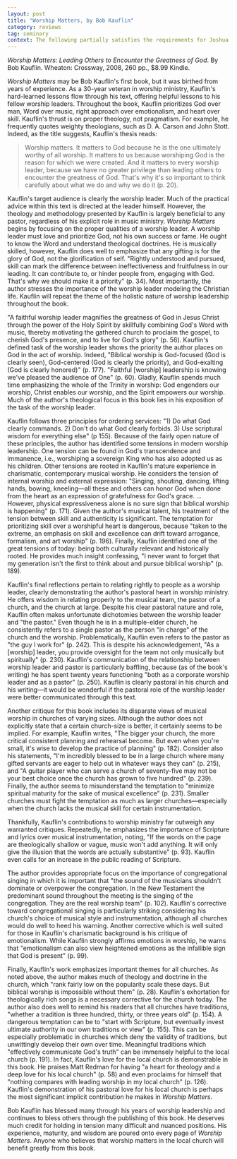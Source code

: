 ```yaml
---
layout: post
title: "Worship Matters, by Bob Kauflin"
category: reviews
tag: seminary
context: The following partially satisfies the requirements for Joshua Waggener's Ministry of Worship class at Southeastern Baptist Theological Seminary.
---
```


*Worship Matters: Leading Others to Encounter the Greatness of God*. By Bob Kauflin. Wheaton: Crossway, 2008, 260 pp., $8.99 Kindle.

*Worship Matters* may be Bob Kauflin's first book, but it was birthed from years of experience. As a 30-year veteran in worship ministry, Kauflin's hard-learned lessons flow through his text, offering helpful lessons to his fellow worship leaders. Throughout the book, Kauflin prioritizes God over man, Word over music, right approach over emotionalism, and heart over skill. Kauflin's thrust is on proper theology, not pragmatism. For example, he frequently quotes weighty theologians, such as D. A. Carson and John Stott. Indeed, as the title suggests, Kauflin's thesis reads:

> Worship matters. It matters to God because he is the one ultimately worthy of all worship. It matters to us because worshiping God is the reason for which we were created. And it matters to every worship leader, because we have no greater privilege than leading others to encounter the greatness of God. That's why it's so important to think carefully about what we do and why we do it (p. 20).

Kauflin's target audience is clearly the worship leader. Much of the practical advice within this text is directed at the leader himself. However, the theology and methodology presented by Kauflin is largely beneficial to any pastor, regardless of his explicit role in music ministry. *Worship Matters* begins by focusing on the proper qualities of a worship leader. A worship leader must love and prioritize God, not his own success or fame. He ought to know the Word and understand theological doctrines. He is musically skilled, however, Kauflin does well to emphasize that any gifting is for the glory of God, not the glorification of self. "Rightly understood and pursued, skill can mark the difference between ineffectiveness and fruitfulness in our leading. It can contribute to, or hinder people from, engaging with God. That's why we should make it a priority" (p. 34). Most importantly, the author stresses the importance of the worship leader modeling the Christian life. Kauflin will repeat the theme of the holistic nature of worship leadership throughout the book.

"A faithful worship leader magnifies the greatness of God in Jesus Christ through the power of the Holy Spirit by skillfully combining God's Word with music, thereby motivating the gathered church to proclaim the gospel, to cherish God's presence, and to live for God's glory" (p. 56). Kauflin's defined task of the worship leader shows the priority the author places on God in the act of worship. Indeed, "Biblical worship is God-focused (God is clearly seen), God-centered (God is clearly the priority), and God-exalting (God is clearly honored)" (p. 177). "Faithful [worship] leadership is knowing we've pleased the audience of One" (p. 60). Gladly, Kauflin spends much time emphasizing the whole of the Trinity in worship: God engenders our worship, Christ enables our worship, and the Spirit empowers our worship. Much of the author's theological focus in this book lies in his exposition of the task of the worship leader.

Kauflin follows three principles for ordering services: "1) Do what God clearly commands. 2) Don't do what God clearly forbids. 3) Use scriptural wisdom for everything else" (p 155). Because of the fairly open nature of these principles, the author has identified some tensions in modern worship leadership. One tension can be found in God's transcendence and immanence, i.e., worshiping a sovereign King who has also adopted us as his children. Other tensions are rooted in Kauflin's mature experience in charismatic, contemporary musical worship. He considers the tension of internal worship and external expression: "Singing, shouting, dancing, lifting hands, bowing, kneeling—all these and others can honor God when done from the heart as an expression of gratefulness for God's grace. … However, physical expressiveness alone is no sure sign that biblical worship is happening" (p. 171). Given the author's musical talent, his treatment of the tension between skill and authenticity is significant. The temptation for prioritizing skill over a worshipful heart is dangerous, because "taken to the extreme, an emphasis on skill and excellence can drift toward arrogance, formalism, and art worship" (p. 196). Finally, Kauflin identified one of the great tensions of today: being both culturally relevant and historically rooted. He provides much insight confessing, "I never want to forget that my generation isn't the first to think about and pursue biblical worship" (p. 189).

Kauflin's final reflections pertain to relating rightly to people as a worship leader, clearly demonstrating the author's pastoral heart in worship ministry. He offers wisdom in relating properly to the musical team, the pastor of a church, and the church at large. Despite his clear pastoral nature and role, Kauflin often makes unfortunate dichotomies between the worship leader and "the pastor." Even though he is in a multiple-elder church, he consistently refers to a single pastor as the person "in charge" of the church and the worship. Problematically, Kauflin even refers to the pastor as "the guy I work for" (p. 242). This is despite his acknowledgement, "As a [worship] leader, you provide oversight for the team not only musically but spiritually" (p. 230). Kauflin's communication of the relationship between worship leader and pastor is particularly baffling, because (as of the book's writing) he has spent twenty years functioning "both as a corporate worship leader and as a pastor" (p. 250). Kauflin is clearly pastoral in his church and his writing—it would be wonderful if the pastoral role of the worship leader were better communicated through this text.

Another critique for this book includes its disparate views of musical worship in churches of varying sizes. Although the author does not explicitly state that a certain church-size is better, it certainly seems to be implied. For example, Kauflin writes, "The bigger your church, the more critical consistent planning and rehearsal become. But even when you're small, it's wise to develop the practice of planning" (p. 182). Consider also his statements, "I'm incredibly blessed to be in a large church where many gifted servants are eager to help out in whatever ways they can" (p. 215), and "A guitar player who can serve a church of seventy-five may not be your best choice once the church has grown to five hundred" (p. 239). Finally, the author seems to  misunderstand the temptation to "minimize spiritual maturity for the sake of musical excellence" (p. 231). Smaller churches must fight the temptation as much as larger churches—especially when the church lacks the musical skill for certain instrumentation.

Thankfully, Kauflin's contributions to worship ministry far outweigh any warranted critiques. Repeatedly, he emphasizes the importance of Scripture and lyrics over musical instrumentation, noting, "If the words on the page are theologically shallow or vague, music won't add anything. It will only give the illusion that the words are actually substantive" (p. 93). Kauflin even calls for an increase in the public reading of Scripture.

The author provides appropriate focus on the importance of congregational singing in which it is important that "the sound of the musicians shouldn't dominate or overpower the congregation. In the New Testament the predominant sound throughout the meeting is the singing of the congregation. They are the real worship team" (p. 102). Kauflin's corrective toward congregational singing is particularly striking considering his church's choice of musical style and instrumentation, although all churches would do well to heed his warning. Another corrective which is well suited for those in Kauflin's charismatic background is his critique of emotionalism. While Kauflin strongly affirms emotions in worship, he warns that "emotionalism can also view heightened emotions as the infallible sign that God is present" (p. 99).

Finally, Kauflin's work emphasizes important themes for all churches. As noted above, the author makes much of theology and doctrine in the church, which "rank fairly low on the popularity scale these days. But biblical worship is impossible without them" (p. 28). Kauflin's exhortation for theologically rich songs is a necessary corrective for the church today. The author also does well to remind his readers that all churches have traditions, "whether a tradition is three hundred, thirty, or three years old" (p. 154). A dangerous temptation can be to "start with Scripture, but eventually invest ultimate authority in our own traditions or view" (p. 155). This can be especially problematic in churches which deny the validity of traditions, but unwittingly develop their own over time. Meaningful traditions which "effectively communicate God's truth" can be immensely helpful to the local church (p. 191).  In fact, Kauflin's love for the local church is demonstrable in this book. He praises Matt Redman for having "a heart for theology and a deep love for his local church" (p. 58) and even proclaims for himself that "nothing compares with leading worship in my local church" (p. 126). Kauflin's demonstration of his pastoral love for his local church is perhaps the most significant implicit contribution he makes in *Worship Matters*.

Bob Kauflin has blessed many through his years of worship leadership and continues to bless others through the publishing of this book. He deserves much credit for holding in tension many difficult and nuanced positions. His experience, maturity, and wisdom are poured onto every page of *Worship Matters*. Anyone who believes that worship matters in the local church will benefit greatly from this book.
